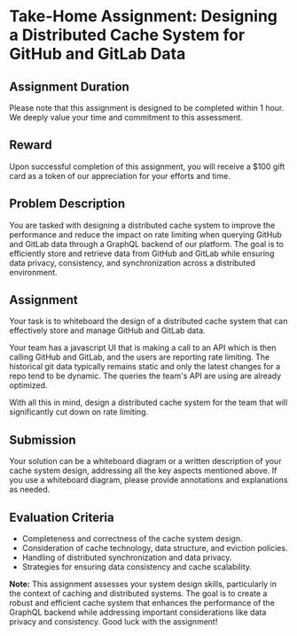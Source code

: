 # Take-Home Assignment: Designing a Distributed Cache System for GitHub and GitLab Data

## Assignment Duration

Please note that this assignment is designed to be completed within 1 hour. We deeply value your time and commitment to this assessment.

## Reward

Upon successful completion of this assignment, you will receive a $100 gift card as a token of our appreciation for your efforts and time.

## Problem Description

You are tasked with designing a distributed cache system to improve the performance and reduce the impact on rate limiting when querying GitHub and GitLab data through a GraphQL backend of our platform. The goal is to efficiently store and retrieve data from GitHub and GitLab while ensuring data privacy, consistency, and synchronization across a distributed environment.

## Assignment

Your task is to whiteboard the design of a distributed cache system that can effectively store and manage GitHub and GitLab data.

Your team has a javascript UI that is making a call to an API which is then calling GitHub and GitLab, and the users are reporting rate limiting. The historical git data typically remains static and only the latest changes for a repo tend to be dynamic. The queries the team's API are using are already optimized.

With all this in mind, design a distributed cache system for the team that will significantly cut down on rate limiting.

## Submission

Your solution can be a whiteboard diagram or a written description of your cache system design, addressing all the key aspects mentioned above. If you use a whiteboard diagram, please provide annotations and explanations as needed.

## Evaluation Criteria

- Completeness and correctness of the cache system design.
- Consideration of cache technology, data structure, and eviction policies.
- Handling of distributed synchronization and data privacy.
- Strategies for ensuring data consistency and cache scalability.

**Note:** This assignment assesses your system design skills, particularly in the context of caching and distributed systems. The goal is to create a robust and efficient cache system that enhances the performance of the GraphQL backend while addressing important considerations like data privacy and consistency. Good luck with the assignment!